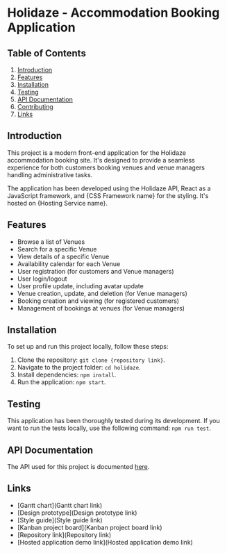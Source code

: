 # Holidaze -  Accommodation Booking Application

## Table of Contents

1. [Introduction](#introduction)
2. [Features](#features)
3. [Installation](#installation)
4. [Testing](#testing)
5. [API Documentation](#api-documentation)
6. [Contributing](#contributing)
7. [Links](#links)

## Introduction

This project is a modern front-end application for the Holidaze accommodation booking site. It's designed to provide a seamless experience for both customers booking venues and venue managers handling administrative tasks.

The application has been developed using the Holidaze API, React as a JavaScript framework, and {CSS Framework name} for the styling. It's hosted on {Hosting Service name}.

## Features

- Browse a list of Venues
- Search for a specific Venue
- View details of a specific Venue
- Availability calendar for each Venue
- User registration (for customers and Venue managers)
- User login/logout
- User profile update, including avatar update
- Venue creation, update, and deletion (for Venue managers)
- Booking creation and viewing (for registered customers)
- Management of bookings at venues (for Venue managers)

## Installation

To set up and run this project locally, follow these steps:

1. Clone the repository: `git clone {repository link}`.
2. Navigate to the project folder: `cd holidaze`.
3. Install dependencies: `npm install`.
4. Run the application: `npm start`.

## Testing

This application has been thoroughly tested during its development. If you want to run the tests locally, use the following command: `npm run test`.


## API Documentation

The API used for this project is documented [here](https://docs.noroff.dev/holidaze/venues).

## Links

- [Gantt chart](Gantt chart link)
- [Design prototype](Design prototype link)
- [Style guide](Style guide link)
- [Kanban project board](Kanban project board link)
- [Repository link](Repository link)
- [Hosted application demo link](Hosted application demo link)
